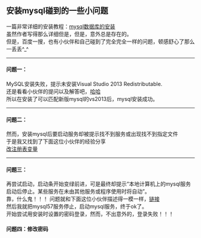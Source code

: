 ## 安装mysql碰到的一些小问题

一篇非常详细的安装教程：[mysql数据库的安装](http://blog.csdn.net/bule_sky_wait_me/article/details/71592979)  
虽然作者写得那么详细但是，但是，意外总是存在的。  
但是，百度一搜，也有小伙伴和自己碰到了完全完全一样的问题，顿感舒心了那么一丢丢^_^  

___
#### 问题一：

MySQL安装失败，提示未安装Visual Studio 2013 Redistributable.   
还是看看小伙伴的提问以及解答吧，[哈哈](http://blog.csdn.net/xx_star1204/article/details/76762175)  
所以在安装了可以匹配新版mysql的vs2013后，mysql安装成功。

___
#### 问题二：

然而，安装mysql后要启动服务却被提示找不到服务或出现找不到指定文件  
于是我又找到了下面这位小伙伴的经验分享  
[改注册表变量](https://jingyan.baidu.com/article/91f5db1bd298ed1c7f05e315.html)    

___
#### 问题三：

再尝试启动，启动条开始变绿前进，可是最终却提示“本地计算机上的mysql服务启动后停止。某些服务在未由其他服务或程序使用时将自动”。  
靠，什么鬼！！！
问题就和下面这位小伙伴描述得一模一样，[链接](https://segmentfault.com/q/1010000003963585)  
然后我就把mysql57服务停止，启动mysql服务，终于ok了。  
开始尝试用安装时设置的密码登录，然而，不出意外的，登录失败！！！  

#### 问题四：修改密码



